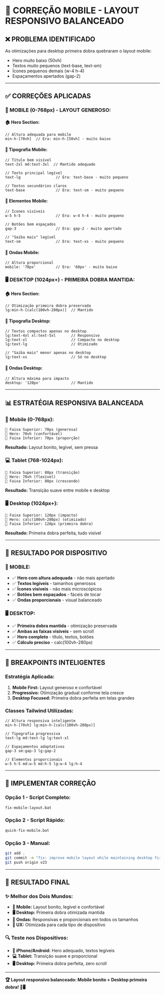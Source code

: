 # 📱 CORREÇÃO MOBILE - LAYOUT RESPONSIVO BALANCEADO

## ❌ **PROBLEMA IDENTIFICADO**

As otimizações para desktop primeira dobra quebraram o layout mobile:
- Hero muito baixo (50vh)
- Textos muito pequenos (text-base, text-sm)
- Ícones pequenos demais (w-4 h-4)
- Espaçamentos apertados (gap-2)

---

## ✅ **CORREÇÕES APLICADAS**

### **📱 MOBILE (0-768px) - LAYOUT GENEROSO:**

#### **🏠 Hero Section:**
```tsx
// Altura adequada para mobile
min-h-[70vh]  // Era: min-h-[50vh] - muito baixo
```

#### **📝 Tipografia Mobile:**
```tsx
// Título bem visível
text-2xl md:text-3xl  // Mantido adequado

// Texto principal legível  
text-lg                // Era: text-base - muito pequeno

// Textos secundários claros
text-base              // Era: text-sm - muito pequeno
```

#### **🔘 Elementos Mobile:**
```tsx
// Ícones visíveis
w-5 h-5                // Era: w-4 h-4 - muito pequeno

// Botões bem espaçados
gap-3                  // Era: gap-2 - muito apertado

// "Saiba mais" legível
text-sm                // Era: text-xs - muito pequeno
```

#### **🌊 Ondas Mobile:**
```tsx
// Altura proporcional
mobile: '70px'         // Era: '60px' - muito baixo
```

### **🖥️ DESKTOP (1024px+) - PRIMEIRA DOBRA MANTIDA:**

#### **🏠 Hero Section:**
```tsx
// Otimização primeira dobra preservada
lg:min-h-[calc(100vh-280px)]  // Mantido
```

#### **📝 Tipografia Desktop:**
```tsx
// Textos compactos apenas no desktop
lg:text-4xl xl:text-5xl       // Responsivo
lg:text-xl                    // Compacto no desktop
lg:text-lg                    // Otimizado

// "Saiba mais" menor apenas no desktop
lg:text-xs                    // Só no desktop
```

#### **🌊 Ondas Desktop:**
```tsx
// Altura máxima para impacto
desktop: '120px'              // Mantido
```

---

## 📊 **ESTRATÉGIA RESPONSIVA BALANCEADA**

### **📱 Mobile (0-768px):**
```
🌊 Faixa Superior: 70px (generosa)
📄 Hero: 70vh (confortável)  
🌊 Faixa Inferior: 70px (proporção)
```
**Resultado:** Layout bonito, legível, sem pressa

### **💻 Tablet (768-1024px):**
```
🌊 Faixa Superior: 80px (transição)
📄 Hero: 70vh (flexível)
🌊 Faixa Inferior: 80px (crescendo)
```
**Resultado:** Transição suave entre mobile e desktop

### **🖥️ Desktop (1024px+):**
```
🌊 Faixa Superior: 120px (impacto)
📄 Hero: calc(100vh-280px) (otimizado)
🌊 Faixa Inferior: 120px (primeira dobra)
```
**Resultado:** Primeira dobra perfeita, tudo visível

---

## 🎯 **RESULTADO POR DISPOSITIVO**

### **📱 MOBILE:**
- ✅ **Hero com altura adequada** - não mais apertado
- ✅ **Textos legíveis** - tamanhos generosos
- ✅ **Ícones visíveis** - não mais microscópicos  
- ✅ **Botões bem espaçados** - fáceis de tocar
- ✅ **Ondas proporcionais** - visual balanceado

### **🖥️ DESKTOP:**
- ✅ **Primeira dobra mantida** - otimização preservada
- ✅ **Ambas as faixas visíveis** - sem scroll
- ✅ **Hero completo** - título, textos, botões
- ✅ **Cálculo preciso** - calc(100vh-280px)

---

## 🔄 **BREAKPOINTS INTELIGENTES**

### **Estratégia Aplicada:**
1. **Mobile First:** Layout generoso e confortável
2. **Progressivo:** Otimização gradual conforme tela cresce  
3. **Desktop Focused:** Primeira dobra perfeita em telas grandes

### **Classes Tailwind Utilizadas:**
```tsx
// Altura responsiva inteligente
min-h-[70vh] lg:min-h-[calc(100vh-280px)]

// Tipografia progressiva
text-lg md:text-lg lg:text-xl

// Espaçamentos adaptativos  
gap-3 sm:gap-3 lg:gap-2

// Elementos proporcionais
w-5 h-5 md:w-5 md:h-5 lg:w-4 lg:h-4
```

---

## 🚀 **IMPLEMENTAR CORREÇÃO**

### **Opção 1 - Script Completo:**
```bash
fix-mobile-layout.bat
```

### **Opção 2 - Script Rápido:**
```bash
quick-fix-mobile.bat
```

### **Opção 3 - Manual:**
```bash
git add .
git commit -m "fix: improve mobile layout while maintaining desktop first fold"
git push origin v23
```

---

## 🎉 **RESULTADO FINAL**

### **✨ Melhor dos Dois Mundos:**
- **📱 Mobile:** Layout bonito, legível e confortável
- **🖥️ Desktop:** Primeira dobra otimizada mantida
- **🌊 Ondas:** Responsivas e proporcionais em todos os tamanhos
- **🎯 UX:** Otimizada para cada tipo de dispositivo

### **🔍 Teste nos Dispositivos:**
- **📱 iPhone/Android:** Hero adequado, textos legíveis
- **💻 Tablet:** Transição suave e proporcional
- **🖥️ Desktop:** Primeira dobra perfeita, zero scroll

---

**🏆 Layout responsivo balanceado: Mobile bonito + Desktop primeira dobra! 📱🖥️**